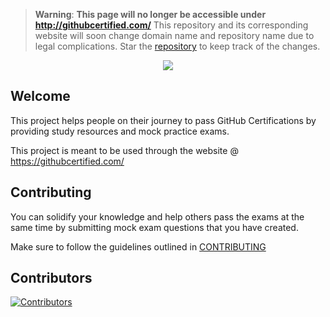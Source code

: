 > **Warning**: **This page will no longer be accessible under http://githubcertified.com/**
  This repository and its corresponding website will soon change domain name and repository name due to legal complications. Star the [repository](https://github.com/FidelusAleksander/githubcertified) to keep track of the changes.


<p align="center">
  <a href="https://githubcertified.com/">
    <img src="https://github.com/FidelusAleksander/githubcertified/blob/master/static/images/logo.png?raw=true" />
  </a>
</p>

## Welcome

This project helps people on their journey to pass GitHub Certifications by providing study resources and mock practice exams.

This project is meant to be used through the website @ https://githubcertified.com/

## Contributing

You can solidify your knowledge and help others pass the exams at the same time by submitting mock exam questions that you have created.

Make sure to follow the guidelines outlined in [CONTRIBUTING](https://github.com/FidelusAleksander/githubcertified/blob/master/CONTRIBUTING.md)


## Contributors

[![Contributors](https://contrib.rocks/image?repo=FidelusAleksander/githubcertified)](https://github.com/FidelusAleksander/githubcertified/graphs/contributors)
